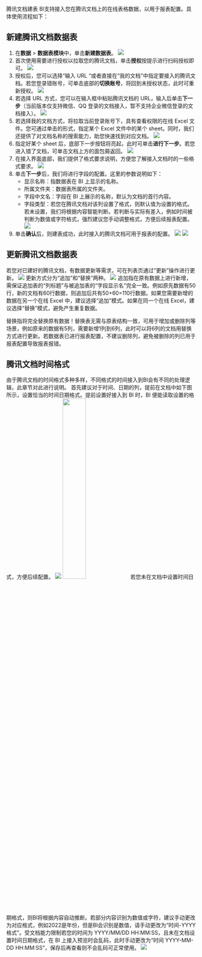 腾讯文档建表
BI支持接入您在腾讯文档上的在线表格数据，以用于报表配置。具体使用流程如下：

## 新建腾讯文档数据表
1. 在**数据** > **数据表模块**中，单击**新建数据表**。
![](https://qcloudimg.tencent-cloud.cn/raw/76ee3a1e037e3c0923e0bbfb7c8a99aa.png)
2. 首次使用需要进行授权以拉取您的腾讯文档，单击**授权**按提示进行扫码授权即可。
![](https://qcloudimg.tencent-cloud.cn/raw/2c49b8a353d3c564a2585336a389aa66.png)
3. 授权后，您可以选择“输入 URL “或者直接在“我的文档”中指定要接入的腾讯文档。若您登录错账号，可单击底部的**切换账号**，将回到未授权状态，此时可重新授权。
![](https://qcloudimg.tencent-cloud.cn/raw/b605225393d17d01fc3bbae9c6dd4c98.png)
4. 若选择 URL 方式，您可以在输入框中粘贴腾讯文档的 URL，输入后单击**下一步**（当前版本仅支持微信、QQ 登录的文档接入，暂不支持企业微信登录的文档接入）。
![](https://qcloudimg.tencent-cloud.cn/raw/37fd43b7dfdb06fd18f8aa65c65176d7.png)
5. 若选择我的文档方式，将拉取当前登录账号下，具有查看权限的在线 Excel 文件。您可通过单击的形式，指定某个 Excel 文件中的某个 sheet。同时，我们还提供了对文档名称的搜索能力，助您快速找到对应文档。
![](https://qcloudimg.tencent-cloud.cn/raw/269e84be95744d09005adfe69e39edf6.png)
6. 指定好某个 sheet 后，底部下一步按钮将亮起，此时可单击**进行下一步**。若您进入错了文档，可单击文档上方的面包屑返回。
![](https://qcloudimg.tencent-cloud.cn/raw/0e6aaafca5f2ea84f769e41416566c16.png)
7. 在接入界面底部，我们提供了格式要求说明，方便您了解接入文档时的一些格式要求。
![](https://qcloudimg.tencent-cloud.cn/raw/9694c00ffe2a44eccf7e153adfeae2be.png)
8. 单击**下一步**后，我们将进行字段的配置。这里的参数说明如下：
	- 显示名称：指数据表在 BI 上显示的名称。
	- 所属文件夹：数据表所属的文件夹。
	- 字段中文名：字段在 BI 上展示的名称，默认为文档的首行内容。
	- 字段类型：若您在腾讯文档对该列设置了格式，则默认值为设置的格式。若未设置，我们将根据内容智能判断。若判断与实际有差入，例如时间被判断为数值或字符格式，强烈建议您手动调整格式，方便后续报表配置。
![](https://qcloudimg.tencent-cloud.cn/raw/dde4e98013345ecc09ae552934e0a36e.png)
9. 单击**确认**后，则建表成功，此时接入的腾讯文档可用于报表的配置。
![](https://qcloudimg.tencent-cloud.cn/raw/6b3ecb402bc074e47bce13213346819a.png)
![](https://qcloudimg.tencent-cloud.cn/raw/0fea3710e560d5e844963a92056c326d.png)

## 更新腾讯文档数据表
若您对已建好的腾讯文档，有数据更新等需求，可在列表页通过“更新”操作进行更新。
![](https://qcloudimg.tencent-cloud.cn/raw/192b9eb7088dadf2cfdec891162175b8.png)
更新方式分为“追加”和“替换”两种。
![](https://qcloudimg.tencent-cloud.cn/raw/4e2fb42c4e90ccee4d23fd96eae19925.png)
追加指在原有数据上进行新增，需保证追加表的“列标题”与被追加表的“字段显示名”完全一致。例如原先数据有50行，新的文档有60行数据，则追加后共有50+60=110行数据。如果您需要新增的数据在另一个在线 Excel 中，建议选择“追加”模式。如果在同一个在线 Excel，建议选择“替换”模式，避免产生重复数据。

替换指将完全替换原有数据！替换表无需与原表结构一致，可用于增加或删除列等场景，例如原来的数据有5列，需要新增1列到6列，此时可以将6列的文档用替换方式进行更新。若数据表已进行报表配置，不建议删除列，避免被删除的列已用于报表配置导致报表报错。

## 腾讯文档时间格式
由于腾讯文档的时间格式多种多样，不同格式的时间接入到BI会有不同的处理逻辑，此章节对此进行说明。
首先建议对于时间、日期的列，提前在文档中如下图所示，设置恰当的时间日期格式。提前设置好接入到 BI 时，BI 便能读取设置的格式，方便后续配置。
![](https://qcloudimg.tencent-cloud.cn/raw/13346021072df07a8d325b46b98b5be1.png)
<img src="https://qcloudimg.tencent-cloud.cn/raw/610fd3905c4686b627feb1cc3a41e4ee.png" width="35%">
若您未在文档中设置时间日期格式，则BI将根据内容自动推断。若部分内容识别为数值或字符，建议手动更改为对应格式，例如2022是年份，但是BI会识别是数值，请手动更改为“时间-YYYY 格式”。受文档能力限制若您的时间为 YYYY/MM/DD HH:MM:SS，且未在文档设置时间日期格式，在 BI 上接入预览时会乱码，此时手动更改为“时间 YYYY-MM-DD HH:MM:SS”，保存后再查看则不会乱码可正常使用。
![](https://qcloudimg.tencent-cloud.cn/raw/8f6f4f05c5ba4ff6abcd12dc67616b2f.png)




